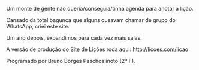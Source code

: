 Um monte de gente não queria/conseguia/tinha agenda para anotar a lição.

Cansado da total bagunça que alguns ousavam chamar de grupo do WhatsApp, criei este site.

Um ano depois, expandimos para cada vez mais salas.

A versão de produção do Site de Lições roda aqui: http://licoes.com/licao

Programado por Bruno Borges Paschoalinoto (2º F).